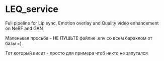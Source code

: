 # LEQ_service
Full pipeline for Lip sync, Emotion overlay and Quality video  enhancement on NeRF and GAN

Маленькая просьба - НЕ ПУШЬТЕ файлик .env со всем барахлом от базы =)

Тот который висит - просто для примера чтоб никто не запутался
